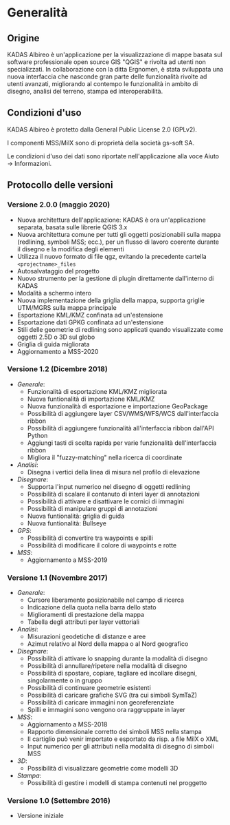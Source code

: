 # Generalità

## <a name="sec0"></a>Origine

KADAS Albireo è un'applicazione per la visualizzazione di mappe basata sul software professionale open source GIS "QGIS" e rivolta ad utenti non specializzati. In collaborazione con la ditta Ergnomen, è stata sviluppata una nuova interfaccia che nasconde gran parte delle funzionalità rivolte ad utenti avanzati, migliorando al contempo le funzionalità in ambito di disegno, analisi del terreno, stampa ed interoperabilità.

## <a name="sec1"></a>Condizioni d'uso

KADAS Albireo è protetto dalla General Public License 2.0 (GPLv2).

I componenti MSS/MilX sono di proprietà della società gs-soft SA.

Le condizioni d'uso dei dati sono riportate nell'applicazione alla voce Aiuto → Informazioni.

## <a name="sec3"></a>Protocollo delle versioni

### Versione 2.0.0 (maggio 2020)
- Nuova architettura dell'applicazione: KADAS è ora un'applicazione separata, basata sulle librerie QGIS 3.x
- Nuova architettura comune per tutti gli oggetti posizionabili sulla mappa (redlining, symboli MSS; ecc.), per un flusso di lavoro coerente durante il disegno e la modifica degli elementi
- Utilizza il nuovo formato di file qgz, evitando la precedente cartella `<projectname>_files`
- Autosalvataggio del progetto
- Nuovo strumento per la gestione di plugin direttamente dall'interno di KADAS
- Modalità a schermo intero
- Nuova implementazione della griglia della mappa, supporta griglie UTM/MGRS sulla mappa principale
- Esportazione KML/KMZ confinata ad un'estensione
- Esportazione dati GPKG confinata ad un'estensione
- Stili delle geometrie di redlining sono applicati quando visualizzate come oggetti 2.5D o 3D sul globo
- Griglia di guida migliorata
- Aggiornamento a MSS-2020

### Versione 1.2 (Dicembre 2018)
* *Generale*:
    - Funzionalità di esportazione KML/KMZ migliorata
    - Nuova funtionalità di importazione KML/KMZ
    - Nuova funzionalità di esportazione e importazione GeoPackage
    - Possibilità di aggiungere layer CSV/WMS/WFS/WCS dall'interfaccia ribbon
    - Possibilità di aggiungere funzionalità all'interfaccia ribbon dall'API Python
    - Aggiungi tasti di scelta rapida per varie funzionalità dell'interfaccia ribbon
    - Migliora il "fuzzy-matching" nella ricerca di coordinate
* *Analisi*:
    - Disegna i vertici della linea di misura nel profilo di elevazione
* *Disegnare*:
    - Supporta l'input numerico nel disegno di oggetti redlining
    - Possibilità di scalare il contanuto di interi layer di annotazioni
    - Possibilità di attivare e disattivare le cornici di immagini
    - Possibilità di manipulare gruppi di annotazioni
    - Nuova funtionalità: griglia di guida
    - Nuova funtionalità: Bullseye
* *GPS*:
    - Possibilità di convertire tra waypoints e spilli
    - Possibilità di modificare il colore di waypoints e rotte
* *MSS*:
    - Aggiornamento a MSS-2019

### Versione 1.1 (Novembre 2017)
* *Generale*:
    - Cursore liberamente posizionabile nel campo di ricerca
    - Indicazione della quota nella barra dello stato
    - Miglioramenti di prestazione della mappa
    - Tabella degli attributi per layer vettoriali
* *Analisi*:
    - Misurazioni geodetiche di distanze e aree
    - Azimut relativo al Nord della mappa o al Nord geografico
* *Disegnare*:
    - Possibilità di attivare lo snapping durante la modalità di disegno
    - Possibilità di annullare/ripetere nella modalità di disegno
    - Possibilità di spostare, copiare, tagliare ed incollare disegni, singolarmente o in gruppo
    - Possibilità di continuare geometrie esistenti
    - Possibilità di caricare grafiche SVG (tra cui simboli SymTaZ)
    - Possibilità di caricare immagini non georeferenziate
    - Spilli e immagini sono vengono ora raggruppate in layer
* *MSS*:
    - Aggiornamento a MSS-2018
    - Rapporto dimensionale corretto dei simboli MSS nella stampa
    - Il cartiglio può venir importato e esportato da risp. a file MilX o XML
    - Input numerico per gli attributi nella modalità di disegno di simboli MSS
* *3D*:
    - Possibilità di visualizzare geometrie come modelli 3D
* *Stampa*:
    - Possibilità di gestire i modelli di stampa contenuti nel proggetto

### Versione 1.0 (Settembre 2016)
* Versione iniziale


